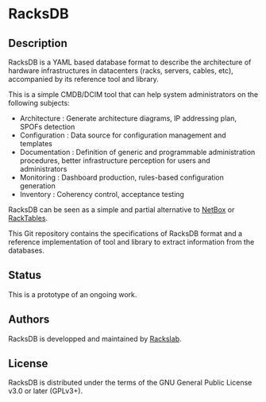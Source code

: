 # RacksDB

## Description

RacksDB is a YAML based database format to describe the architecture of hardware
infrastructures in datacenters (racks, servers, cables, etc), accompanied by its
reference tool and library.

This is a simple CMDB/DCIM tool that can help system administrators on the
following subjects:

* Architecture : Generate architecture diagrams, IP addressing plan, SPOFs
  detection
* Configuration : Data source for configuration management and templates
* Documentation : Definition of generic and programmable administration
  procedures, better infrastructure perception for users and administrators
* Monitoring : Dashboard production, rules-based configuration generation
* Inventory : Coherency control, acceptance testing

RacksDB can be seen as a simple and partial alternative to
[NetBox](https://netbox.dev/) or [RackTables](https://www.racktables.org/).

This Git repository contains the specifications of RacksDB format and a
reference implementation of tool and library to extract information from the
databases.

## Status

This is a prototype of an ongoing work.

## Authors

RacksDB is developped and maintained by [Rackslab](https://rackslab.io).

## License

RacksDB is distributed under the terms of the GNU General Public License v3.0 or
later (GPLv3+).
